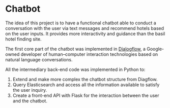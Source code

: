 # Chatbot

The idea of this project is to have a functional chatbot able to conduct a conversation with the user via text messages and recommend hotels based on the user inputs.
It provides more interactivity and guidance than the basil hotel finding site.

The first core part of the chatbot was implemented in [Dialogflow](https://dialogflow.com/), a Google-owned developer of human–computer interaction technologies based on natural language conversations.

All the intermediary back-end code was implemented in Python to:
1. Extend and make more complex the chatbot structure from Diagflow.
2. Query Elasticsearch and access all the information available to satisfy the user inquiry.
3. Create a front-end API with Flask for the interaction between the user and the chatbot.
